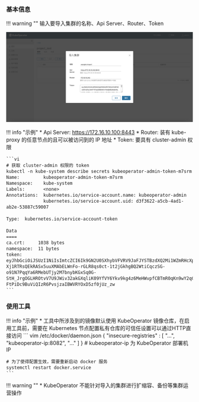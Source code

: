 
### 基本信息

!!! warning ""
    输入要导入集群的名称、Api Server、Router、Token

![cluster-import](../img/user_manual/cluster/cluster-import.png)

!!! info "示例"
    * Api Server: https://172.16.10.100:8443
    * Router: 装有 kube-proxy 的任意节点的且可以被访问到的 IP 地址
    * Token: 要具有 cluster-admin 权限

    ```vi
    # 获取 cluster-admin 权限的 token
    kubectl -n kube-system describe secrets kubeoperator-admin-token-m7srm
    Name:         kubeoperator-admin-token-m7srm
    Namespace:    kube-system
    Labels:       <none>
    Annotations:  kubernetes.io/service-account.name: kubeoperator-admin
                  kubernetes.io/service-account.uid: d3f3622-a5cb-4ad1-ab2e-53887c59007

    Type:  kubernetes.io/service-account-token

    Data
    ====
    ca.crt:     1038 bytes
    namespace:  11 bytes
    token:      eyJhbGciOiJSUzI1NiIsImtcZCI6Ik9GN2U0SXhybVFVRV9JaFJYSTBzdXQ2Mi1WZmRHcXpIOXNDb2Rqemt0MjAifQ.eyJpc3MiOiJrdWJlcm5ldGVzL1NlcnZpY2VhY2NvdW50Iiwia3ViZXJuZXRlcy5pxy9zZXJ2aWNlYWNjb3VudC9uYW1lc3BhY2UiOiJrdWJlLXN5c3RlbSIsImt1YmVybmV0ZXMuaW8vc2VydmljZWFjY291bnQvc2VjcmV0Lm5hbWUiOiJrby1hZG1pbi10b2tlbi1tN3NybSIsImt1YmVybmV0ZXMuaW8vc2VydmljZWFjY291bnQvc2VydmljZS1hY2NvdW50Lm5hbWUiOiJrby1hZG1pbiIsImt1YmVybmV0ZXMuaW8vc2VydmljZWFjY291bnQvc2VydmljZS1hY2NvdW50LnVpZCI6ImQzZjM2MzIyLWE1Y2ItNGFkMS1hYjJlLTUzODg3Y2E1OTAwNyIsInN1YiI6InN5c3RlbTpzZXJ2aWNlYWNjb3VudDprdWJlLXN5c3RlbTprby1hZG1pbiJ9.HvpDTAgn0nHu0ZnyPgxOFwWKiwtyYEqWaBWTrSV7EjRcToVIrN2eR8t9kw_RiDEI93S_Nnfjw-Xj1RTRsQEkRASx5uuXMAbELWnFo-rGLR8qs0ct-1t2jGkhgBQ2WtiCqczSG-o91N7PqqYa6RMebUTjy2M7bnybKGxSq0G-StH_JrgOGLHROtvV7U9JWiv32akGXqliK09YfVY6Ykv9kg4z6MeHWvpfCBTmR0qKn9wY2qC2DHynw2Nd_5LxtHeCJGYcvflaR_kcOP4bhzqxMbtGSf0xd5GXYa1iNKGm3Hu8-FtPiDc9BuViQIzR6PvsjzaIBWVRYOxD5zf0jUz_zw
    ```

### 使用工具

!!! info "示例"
    * 工具中所涉及到的镜像默认使用 KubeOperator 镜像仓库，在启用工具前，需要在 Kubernetes 节点配置私有仓库的可信任设置可以通过HTTP直接访问
    ```
    vim /etc/docker/daemon.json
    {
        "insecure-registries" : [ "...", "kubeoperator-ip:8082", "..." ]
    }
    # kubeoperator-ip 为 KubeOperator 部署机 IP

    # 为了使得配置生效，需要重新启动 docker 服务
    systemctl restart docker.service
    ```

!!! warning ""
    * KubeOperator 不能针对导入的集群进行扩缩容、备份等集群运营操作

